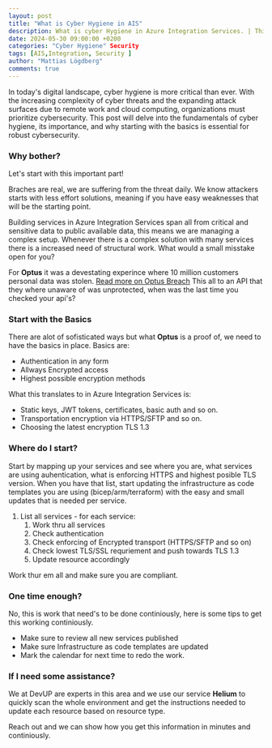 ```yaml
---
layout: post
title: "What is Cyber Hygiene in AIS"
description: What is cyber Hygiene in Azure Integration Services. | This post gives an introductio to the concept Cyber Hygiene in Azure Integration Services.
date: 2024-05-30 09:00:00 +0200
categories: "Cyber Hygiene" Security
tags: [AIS,Integration, Security ]
author: "Mattias Lögdberg"
comments: true
---
```


In today's digital landscape, cyber hygiene is more critical than ever. With the increasing complexity of cyber threats and the expanding attack surfaces due to remote work and cloud computing, organizations must prioritize cybersecurity. This post will delve into the fundamentals of cyber hygiene, its importance, and why starting with the basics is essential for robust cybersecurity.

### Why bother?
Let's start with this important part!

Braches are real, we are suffering from the threat daily. We know attackers starts with less effort solutions, meaning if you have easy weaknesses that will be the starting point.

Building services in Azure Integration Services span all from critical and sensitive data to public available data, this means we are managing a complex setup. Whenever there is a complex solution with many services there is a increased need of structural work. What would a small misstake open for you?

For **Optus** it was a devestating experince where 10 million customers personal data was stolen. [Read more on Optus Breach](https://www.bbc.com/news/world-australia-63056838)
This all to an API that they where unaware of was unprotected, when was the last time you checked your api's?

### Start with the Basics
There are alot of sofisticated ways but what **Optus** is a proof of, we need to have the basics in place. Basics are:

* Authentication in any form
* Allways Encrypted access 
* Highest possible encryption methods

What this translates to in Azure Integration Services is:

* Static keys, JWT tokens, certificates, basic auth and so on.
* Transportation encryption via HTTPS/SFTP and so on.
* Choosing the latest encryption TLS 1.3

### Where do I start?

Start by mapping up your services and see where you are, what services are using auhentication, what is enforcing HTTPS and highest posible TLS version. When you have that list, start updating the infrastructure as code templates you are using (bicep/arm/terraform) with the easy and small updates that is needed per service.

1. List all services - for each service:
    1. Work thru all services
    1. Check authentication
    1. Check enforcing of Encrypted transport (HTTPS/SFTP and so on)
    1. Check lowest TLS/SSL requriement and push towards TLS 1.3
    1. Update resource accordingly

Work thur em all and make sure you are compliant.

### One time enough?
No, this is work that need's to be done continiously, here is some tips to get this working continiously.
* Make sure to review all new services published
* Make sure Infrastructure as code templates are updated
* Mark the calendar for next time to redo the work.

### If I need some assistance?
We at DevUP are experts in this area and we use our service **Helium** to quickly scan the whole environment and get the instructions needed to update each resource based on resource type. 

Reach out and we can show how you get this information in minutes and continiously.
